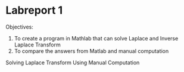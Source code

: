 # Labreport 1

Objectives:
1. To create a program in Mathlab that can solve Laplace and Inverse Laplace Transform
2. To compare the answers from Matlab and manual computation

Solving Laplace Transform Using Manual Computation

